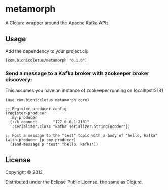 # metamorph

A Clojure wrapper around the Apache Kafka APIs

## Usage

Add the dependency to your project.clj:

    [com.bioniccletus/metamorph "0.1.0"]

### Send a message to a Kafka broker with zookeeper broker discovery:

This assumes you have an instance of zookeeper running on localhost:2181

    (use com.bioniccletus.metamorph.core)
    
    ;; Register producer config
    (register-producer
      :my-producer
      {:zk.connect       "127.0.0.1:2181"
       :serializer.class "kafka.serializer.StringEncoder"})

    ;; Post a message to the "test" topic with a body of "hello, kafka"
    (with-producer [p :my-producer]
      (send-message p "test" "hello, kafka"))

## License

Copyright © 2012 

Distributed under the Eclipse Public License, the same as Clojure.

